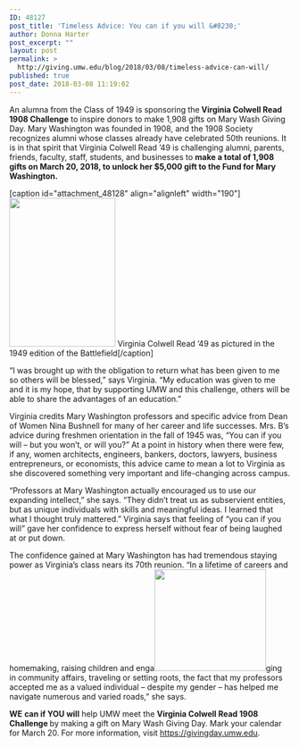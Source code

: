 ```yaml
---
ID: 48127
post_title: 'Timeless Advice: You can if you will &#8230;'
author: Donna Harter
post_excerpt: ""
layout: post
permalink: >
  http://giving.umw.edu/blog/2018/03/08/timeless-advice-can-will/
published: true
post_date: 2018-03-08 11:19:02
---
```

An alumna from the Class of 1949 is sponsoring the<strong> Virginia Colwell Read </strong><strong>1908 Challenge</strong> to inspire donors to make 1,908 gifts on Mary Wash Giving Day. Mary Washington was founded in 1908, and the 1908 Society recognizes alumni whose classes already have celebrated 50th reunions. It is in that spirit that Virginia Colwell Read ’49 is challenging alumni, parents, friends, faculty, staff, students, and businesses to <strong>make a total of 1,908 gifts on March 20, 2018, to unlock her $5,000 gift to the Fund for Mary Washington.</strong>

[caption id="attachment_48128" align="alignleft" width="190"]<img class="wp-image-48128" src="http://giving.umw.edu/wp-content/uploads/2018/03/virginia-colwell-read-214x300.jpg" alt="" width="190" height="266" /> Virginia Colwell Read ’49 as pictured in the 1949 edition of the Battlefield[/caption]

“I was brought up with the obligation to return what has been given to me so others will be blessed,” says Virginia. “My education was given to me and it is my hope, that by supporting UMW and this challenge, others will be able to share the advantages of an education.”

Virginia credits Mary Washington professors and specific advice from Dean of Women Nina Bushnell for many of her career and life successes. Mrs. B’s advice during freshmen orientation in the fall of 1945 was, “You can if you will – but you won’t, or will you?” At a point in history when there were few, if any, women architects, engineers, bankers, doctors, lawyers, business entrepreneurs, or economists, this advice came to mean a lot to Virginia as she discovered something very important and life-changing across campus.

“Professors at Mary Washington actually encouraged us to use our expanding intellect,” she says. “They didn’t treat us as subservient entities, but as unique individuals with skills and meaningful ideas. I learned that what I thought truly mattered.” Virginia says that feeling of “you can if you will” gave her confidence to express herself without fear of being laughed at or put down.

The confidence gained at Mary Washington has had tremendous staying power as Virginia’s class nears its 70th reunion. “In a lifetime of careers and homemaking, raising children and enga<img class="alignright wp-image-48097" src="http://giving.umw.edu/wp-content/uploads/2018/02/MaryWashDay_vert_rgb_hires-300x273.jpg" alt="" width="200" height="182" />ging in community affairs, traveling or setting roots, the fact that my professors accepted me as a valued individual – despite my gender – has helped me navigate numerous and varied roads,” she says.

<strong>WE</strong> <strong>can if YOU will</strong> help UMW meet the <strong>Virginia Colwell Read 1908 Challenge </strong>by making a gift on Mary Wash Giving Day. Mark your calendar for March 20. For more information, visit <a href="https://givingday.umw.edu" target="_blank" rel="noopener">https://givingday.umw.edu</a>.